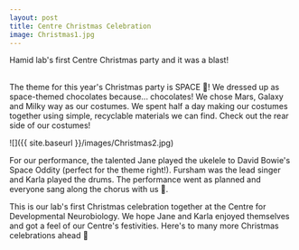 ```yaml
---
layout: post
title: Centre Christmas Celebration
image: Christmas1.jpg
---
```


Hamid lab's first Centre Christmas party 
and it was a blast! 
<br><br>

The theme for this year's Christmas party is 
SPACE 🌌! We dressed up as space-themed chocolates 
because... chocolates! We chose Mars, Galaxy 
and Milky way as our costumes. We spent half 
a day making our costumes together using simple, 
recyclable materials we can find. Check out
the rear side of our costumes! 

![]({{ site.baseurl }}/images/Christmas2.jpg) 

For our performance, the talented Jane played
the ukelele to David Bowie's Space Oddity 
(perfect for the theme right!). Fursham was the
lead singer and Karla played the drums. The
performance went as planned and everyone sang along the chorus with us 🎤. 

This is our lab's first Christmas celebration together at the Centre for Developmental Neurobiology. We hope Jane and Karla enjoyed themselves and got a feel of our Centre's festivities. Here's to many more Christmas celebrations ahead 🍾



<br><br>

